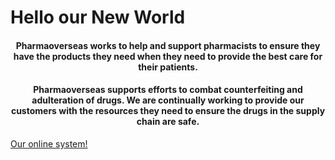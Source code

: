 <html>
<head>

   <h1>    Hello   our  New World     </h1>  
</head>

<body>
   
   
  
<div  >
	<h4 style="text-align: center;"><strong>Pharmaoverseas</strong> works to help and support pharmacists to ensure they have the products they need when they need to provide the best care for their patients.</h4>
<h4 style="text-align: center;"><strong>Pharmaoverseas</strong> supports efforts to combat counterfeiting and adulteration of drugs. We are continually working to provide our customers with the resources they need to ensure the drugs in the supply chain are safe.</h4></div>




                    


<p><a href="https://192.168.43.226/bish/login.php">Our online system!</a></p>





</body>
</html>
